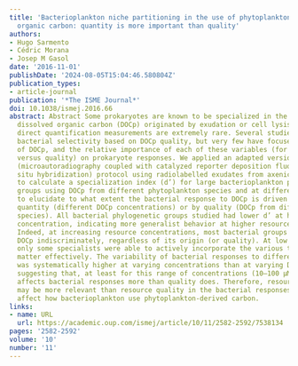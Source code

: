 ```yaml
---
title: 'Bacterioplankton niche partitioning in the use of phytoplankton-derived dissolved
  organic carbon: quantity is more important than quality'
authors:
- Hugo Sarmento
- Cédric Morana
- Josep M Gasol
date: '2016-11-01'
publishDate: '2024-08-05T15:04:46.580804Z'
publication_types:
- article-journal
publication: '*The ISME Journal*'
doi: 10.1038/ismej.2016.66
abstract: Abstract Some prokaryotes are known to be specialized in the use of phytoplankton-derived
  dissolved organic carbon (DOCp) originated by exudation or cell lysis; however,
  direct quantification measurements are extremely rare. Several studies have described
  bacterial selectivity based on DOCp quality, but very few have focused on the quantity
  of DOCp, and the relative importance of each of these variables (for example, quantity
  versus quality) on prokaryote responses. We applied an adapted version of the MAR-FISH
  (microautoradiography coupled with catalyzed reporter deposition fluorescence in
  situ hybridization) protocol using radiolabelled exudates from axenic algal cultures
  to calculate a specialization index (d’) for large bacterioplankton phylogenetic
  groups using DOCp from different phytoplankton species and at different concentrations
  to elucidate to what extent the bacterial response to DOCp is driven by resource
  quantity (different DOCp concentrations) or by quality (DOCp from different phytoplankton
  species). All bacterial phylogenetic groups studied had lower d’ at higher DOCp
  concentration, indicating more generalist behavior at higher resource availabilities.
  Indeed, at increasing resource concentrations, most bacterial groups incorporated
  DOCp indiscriminately, regardless of its origin (or quality). At low resource concentrations,
  only some specialists were able to actively incorporate the various types of organic
  matter effectively. The variability of bacterial responses to different treatments
  was systematically higher at varying concentrations than at varying DOCp types,
  suggesting that, at least for this range of concentrations (10–100 μM), DOCp quantity
  affects bacterial responses more than quality does. Therefore, resource quantity
  may be more relevant than resource quality in the bacterial responses to DOCp and
  affect how bacterioplankton use phytoplankton-derived carbon.
links:
- name: URL
  url: https://academic.oup.com/ismej/article/10/11/2582-2592/7538134
pages: '2582-2592'
volume: '10'
number: '11'
---
```

